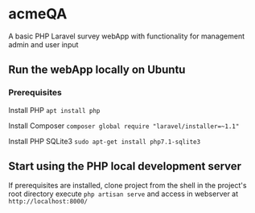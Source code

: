 # acmeQA
A basic PHP Laravel survey webApp with functionality for management admin and user input

## Run the webApp locally on Ubuntu

### Prerequisites

Install PHP
`apt install php`

Install Composer
`composer global require "laravel/installer=~1.1"`

Install PHP SQLite3
`sudo apt-get install php7.1-sqlite3`



## Start using the PHP local development server

If prerequisites are installed, clone project from the shell in the project's root directory execute `php artisan serve` and access in webserver at `http://localhost:8000/` 
